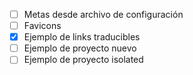 - [ ] Metas desde archivo de configuración
- [ ] Favicons
- [x] Ejemplo de links traducibles
- [ ] Ejemplo de proyecto nuevo
- [ ] Ejemplo de proyecto isolated
